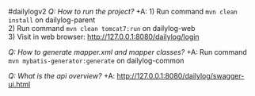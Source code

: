 #dailylogv2
*Q: How to run the project?*
+A: 1) Run command `mvn clean install` on dailylog-parent  
2) Run command `mvn clean tomcat7:run` on dailylog-web  
3) Visit in web browser: http://127.0.0.1:8080/dailylog/login  

*Q: How to generate mapper.xml and mapper classes?*
+A: Run command `mvn mybatis-generator:generate` on dailylog-common  

*Q: What is the api overview?*
+A: http://127.0.0.1:8080/dailylog/swagger-ui.html  
